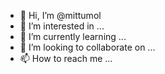 - 👋 Hi, I’m @mittumol
- 👀 I’m interested in ...
- 🌱 I’m currently learning ...
- 💞️ I’m looking to collaborate on ...
- 📫 How to reach me ...

<!---
mittumol/mittumol is a ✨ special ✨ repository because its `README.md` (this file) appears on your GitHub profile.
You can click the Preview link to take a look at your changes.
--->
